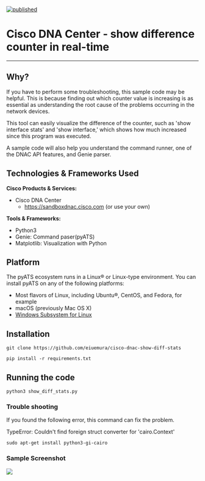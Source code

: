 [![published](https://static.production.devnetcloud.com/codeexchange/assets/images/devnet-published.svg)](https://developer.cisco.com/codeexchange/github/repo/eiuemura/cisco-dnac-show-diff-stats)

# Cisco DNA Center - show difference counter in real-time
---

## Why?
If you have to perform some troubleshooting, this sample code may be helpful. This is because finding out which counter value is increasing is as essential as understanding the root cause of the problems occurring in the network devices.

This tool can easily visualize the difference of the counter, such as 'show interface stats' and 'show interface,' which shows how much increased since this program was executed.

A sample code will also help you understand the command runner, one of the DNAC API features, and Genie parser.

## Technologies & Frameworks Used

**Cisco Products & Services:**

- Cisco DNA Center
  - https://sandboxdnac.cisco.com (or use your own)


**Tools & Frameworks:**

- Python3
- Genie: Command paser(pyATS)
- Matplotlib: Visualization with Python

## Platform
The pyATS ecosystem runs in a Linux® or Linux-type environment. You can install pyATS on any of the following platforms:

- Most flavors of Linux, including Ubuntu®, CentOS, and Fedora, for example
- macOS (previously Mac OS X)
- [Windows Subsystem for Linux](https://docs.microsoft.com/en-us/windows/wsl/install)

## Installation


```
git clone https://github.com/eiuemura/cisco-dnac-show-diff-stats
```

```
pip install -r requirements.txt
```

## Running the code

```python3 show_diff_stats.py```


### Trouble shooting
If you found the following error, this command can fix the problem.


TypeError: Couldn't find foreign struct converter for 'cairo.Context'

```
sudo apt-get install python3-gi-cairo
```

### Sample Screenshot

![](./img/movie01.gif)